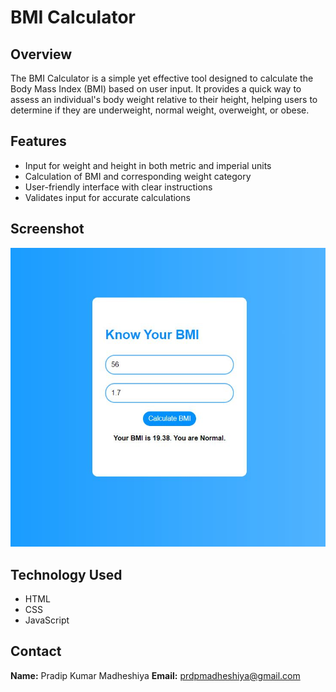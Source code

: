 # BMI Calculator

## Overview
The BMI Calculator is a simple yet effective tool designed to calculate the Body Mass Index (BMI) based on user input. It provides a quick way to assess an individual's body weight relative to their height, helping users to determine if they are underweight, normal weight, overweight, or obese.

## Features

- Input for weight and height in both metric and imperial units
- Calculation of BMI and corresponding weight category
- User-friendly interface with clear instructions
- Validates input for accurate calculations

## Screenshot
![screenshot](./images/bmi_cal_thumb.JPG)

## Technology Used
* HTML
* CSS
* JavaScript

## Contact
**Name:** Pradip Kumar Madheshiya
**Email:** prdpmadheshiya@gmail.com
